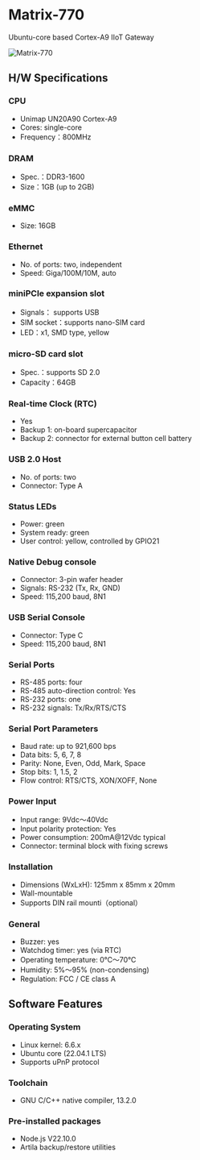 # Matrix-770
Ubuntu-core based Cortex-A9 IIoT Gateway

![Matrix-770](./images/Matrix-770_02.jpg)

## H/W Specifications

### CPU
- Unimap UN20A90 Cortex-A9
- Cores: single-core
- Frequency：800MHz

### DRAM
- Spec.：DDR3-1600
- Size：1GB (up to 2GB)

### eMMC
- Size: 16GB

### Ethernet
- No. of ports: two, independent
- Speed: Giga/100M/10M, auto

### miniPCIe expansion slot
- Signals： supports USB
- SIM socket：supports nano-SIM card
- LED：x1, SMD type, yellow

### micro-SD card slot
- Spec.：supports SD 2.0
- Capacity：64GB

### Real-time Clock (RTC)
- Yes
- Backup 1: on-board supercapacitor
- Backup 2: connector for external button cell battery

### USB 2.0 Host
- No. of ports: two
- Connector: Type A

### Status LEDs
- Power: green
- System ready: green
- User control: yellow, controlled by GPIO21

### Native Debug console
- Connector: 3-pin wafer header
- Signals: RS-232 (Tx, Rx, GND)
- Speed: 115,200 baud, 8N1

### USB Serial Console
- Connector: Type C
- Speed: 115,200 baud, 8N1

### Serial Ports
- RS-485 ports: four
- RS-485 auto-direction control: Yes
- RS-232 ports: one
- RS-232 signals: Tx/Rx/RTS/CTS

### Serial Port Parameters
- Baud rate: up to 921,600 bps
- Data bits: 5, 6, 7, 8
- Parity: None, Even, Odd, Mark, Space
- Stop bits: 1, 1.5, 2
- Flow control: RTS/CTS, XON/XOFF, None

### Power Input
- Input range: 9Vdc～40Vdc
- Input polarity protection: Yes
- Power consumption: 200mA@12Vdc typical
- Connector: terminal block with fixing screws

### Installation
- Dimensions (WxLxH): 125mm x 85mm x 20mm
- Wall-mountable
- Supports DIN rail mounti（optional）

### General
- Buzzer: yes
- Watchdog timer: yes (via RTC)
- Operating temperature: 0℃～70℃
- Humidity: 5%～95% (non-condensing)
- Regulation: FCC / CE class A

## Software Features

### Operating System
- Linux kernel: 6.6.x
- Ubuntu core (22.04.1 LTS)
- Supports uPnP protocol

### Toolchain
- GNU C/C++ native compiler, 13.2.0

### Pre-installed packages
- Node.js V22.10.0
- Artila backup/restore utilities
